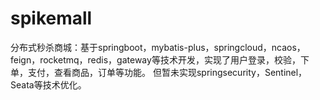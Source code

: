 # spikemall
分布式秒杀商城：基于springboot，mybatis-plus，springcloud，ncaos，feign，rocketmq，redis，gateway等技术开发，实现了用户登录，校验，下单，支付，查看商品，订单等功能。
但暂未实现springsecurity，Sentinel，Seata等技术优化。

